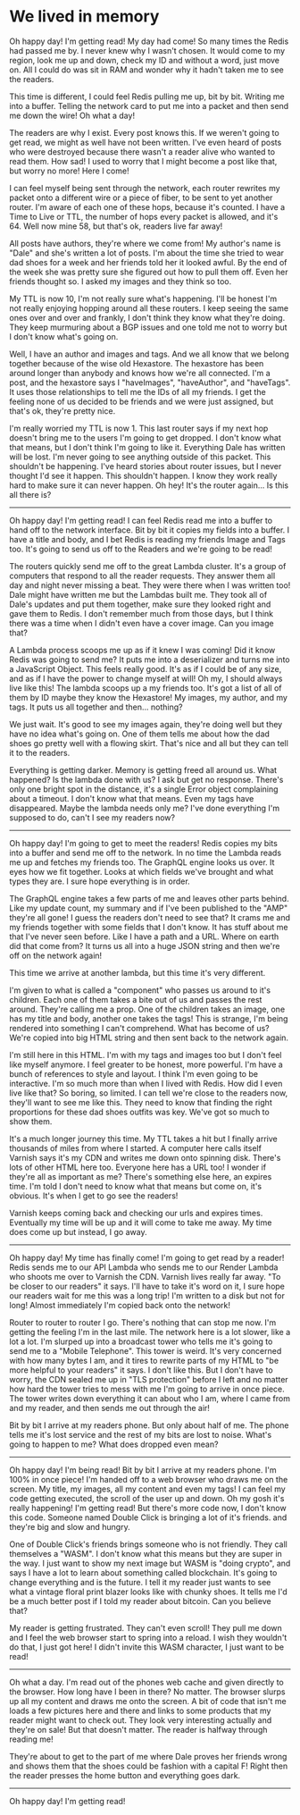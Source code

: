 # We lived in memory

Oh happy day! I'm getting read! My day had come! So many times the Redis had passed me by. I never knew why I wasn't chosen. It would come to my region, look me up and down, check my ID and without a word, just move on. All I could do was sit in RAM and wonder why it hadn't taken me to see the readers.

This time is different, I could feel Redis pulling me up, bit by bit. Writing me into a buffer. Telling the network card to put me into a packet and then send me down the wire! Oh what a day!

The readers are why I exist. Every post knows this. If we weren't going to get read, we might as well have not been written. I've even heard of posts who were destroyed because there wasn't a reader alive who wanted to read them. How sad! I used to worry that I might become a post like that, but worry no more! Here I come!

I can feel myself being sent through the network, each router rewrites my packet onto a different wire or a piece of fiber, to be sent to yet another router. I'm aware of each one of these hops, because it's counted. I have a Time to Live or TTL, the number of hops every packet is allowed, and it's 64. Well now mine 58, but that's ok, readers live far away!

All posts have authors, they're where we come from! My author's name is "Dale" and she's written a lot of posts. I'm about the time she tried to wear dad shoes for a week and her friends told her it looked awful. By the end of the week she was pretty sure she figured out how to pull them off. Even her friends thought so. I asked my images and they think so too.

My TTL is now 10, I'm not really sure what's happening. I'll be honest I'm not really enjoying hopping around all these routers. I keep seeing the same ones over and over and frankly, I don't think they know what they're doing. They keep murmuring about a BGP issues and one told me not to worry but I don't know what's going on.

Well, I have an author and images and tags. And we all know that we belong together because of the wise old Hexastore. The hexastore has been around longer than anybody and knows how we're all connected. I'm a post, and the hexastore says I "haveImages", "haveAuthor", and "haveTags". It uses those relationships to tell me the IDs of all my friends. I get the feeling none of us decided to be friends and we were just assigned, but that's ok, they're pretty nice.

I'm really worried my TTL is now 1. This last router says if my next hop doesn't bring me to the users I'm going to get dropped. I don't know what that means, but I don't think I'm going to like it. Everything Dale has written will be lost. I'm never going to see anything outside of this packet. This shouldn't be happening. I've heard stories about router issues, but I never thought I'd see it happen. This shouldn't happen. I know they work really hard to make sure it can never happen. Oh hey! It's the router again... Is this all there is?

---

Oh happy day! I'm getting read! I can feel Redis read me into a buffer to hand off to the network interface. Bit by bit it copies my fields into a buffer. I have a title and body, and I bet Redis is reading my friends Image and Tags too. It's going to send us off to the Readers and we're going to be read!

The routers quickly send me off to the great Lambda cluster. It's a group of computers that respond to all the reader requests. They answer them all day and night never missing a beat. They were there when I was written too! Dale might have written me but the Lambdas built me. They took all of Dale's updates and put them together, make sure they looked right and gave them to Redis. I don't remember much from those days, but I think there was a time when I didn't even have a cover image. Can you image that?

A Lambda process scoops me up as if it knew I was coming! Did it know Redis was going to send me? It puts me into a deserializer and turns me into a JavaScript Object. This feels really good. It's as if I could be of any size, and as if I have the power to change myself at will! Oh my, I should always live like this! The lambda scoops up a my friends too. It's got a list of all of them by ID maybe they know the Hexastore! My images, my author, and my tags. It puts us all together and then... nothing?

We just wait. It's good to see my images again, they're doing well but they have no idea what's going on. One of them tells me about how the dad shoes go pretty well with a flowing skirt. That's nice and all but they can tell it to the readers.

Everything is getting darker. Memory is getting freed all around us. What happened? Is the lambda done with us? I ask but get no response. There's only one bright spot in the distance, it's a single Error object complaining about a timeout. I don't know what that means. Even my tags have disappeared. Maybe the lambda needs only me? I've done everything I'm supposed to do, can't I see my readers now?

---

Oh happy day! I'm going to get to meet the readers! Redis copies my bits into a buffer and send me off to the network. In no time the Lambda reads me up and fetches my friends too. The GraphQL engine looks us over. It eyes how we fit together. Looks at which fields we've brought and what types they are. I sure hope everything is in order.

The GraphQL engine takes a few parts of me and leaves other parts behind. Like my update count, my summary and if I've been published to the "AMP" they're all gone! I guess the readers don't need to see that? It crams me and my friends together with some fields that I don't know. It has stuff about me that I've never seen before. Like I have a path and a URL. Where on earth did that come from? It turns us all into a huge JSON string and then we're off on the network again!

This time we arrive at another lambda, but this time it's very different.

I'm given to what is called a "component" who passes us around to it's children. Each one of them takes a bite out of us and passes the rest around. They're calling me a prop. One of the children takes an image, one has my title and body, another one takes the tags! This is strange, I'm being rendered into something I can't comprehend. What has become of us? We're copied into big HTML string and then sent back to the network again.

I'm still here in this HTML. I'm with my tags and images too but I don't feel like myself anymore. I feel greater to be honest, more powerful. I'm have a bunch of references to style and layout. I think I'm even going to be interactive. I'm so much more than when I lived with Redis. How did I even live like that? So boring, so limited. I can tell we're close to the readers now, they'll want to see me like this. They need to know that finding the right proportions for these dad shoes outfits was key. We've got so much to show them.

It's a much longer journey this time. My TTL takes a hit but I finally arrive thousands of miles from where I started. A computer here calls itself Varnish says it's my CDN and writes me down onto spinning disk.  There's lots of other HTML here too. Everyone here has a URL too! I wonder if they're all as important as me? There's something else here, an expires time. I'm told I don't need to know what that means but come on, it's obvious. It's when I get to go see the readers!

Varnish keeps coming back and checking our urls and expires times. Eventually my time will be up and it will come to take me away. My time does come up but instead, I go away.

---

Oh happy day! My time has finally come! I'm going to get read by a reader! Redis sends me to our API Lambda who sends me to our Render Lambda who shoots me over to Varnish the CDN. Varnish lives really far away. "To be closer to our readers" it says. I'll have to take it's word on it, I sure hope our readers wait for me this was a long trip! I'm written to a disk but not for long! Almost immediately I'm copied back onto the network!

Router to router to router I go. There's nothing that can stop me now. I'm getting the feeling I'm in the last mile. The network here is a lot slower, like a lot a lot. I'm slurped up into a broadcast tower who tells me it's going to send me to a "Mobile Telephone". This tower is weird. It's very concerned with how many bytes I am, and it tires to rewrite parts of my HTML to "be more helpful to your readers" it says. I don't like this. But I don't have to worry, the CDN sealed me up in "TLS protection" before I left and no matter how hard the tower tries to mess with me I'm going to arrive in once piece. The tower writes down everything it can about who I am, where I came from and my reader, and then sends me out through the air!

Bit by bit I arrive at my readers phone. But only about half of me. The phone tells me it's lost service and the rest of my bits are lost to noise. What's going to happen to me? What does dropped even mean?

---

Oh happy day! I'm being read! Bit by bit I arrive at my readers phone. I'm 100% in once piece! I'm handed off to a web browser who draws me on the screen. My title, my images, all my content and even my tags! I can feel my code getting executed, the scroll of the user up and down. Oh my gosh it's really happening! I'm getting read! But there's more code now, I don't know this code. Someone named Double Click is bringing a lot of it's friends. and they're big and slow and hungry.

One of Double Click's friends brings someone who is not friendly. They call themselves a "WASM". I don't know what this means but they are super in the way. I just want to show my next image but WASM is "doing crypto", and says I have a lot to learn about something called blockchain. It's going to change everything and is the future. I tell it my reader just wants to see what a vintage floral print blazer looks like with chunky shoes. It tells me I'd be a much better post if I told my reader about bitcoin. Can you believe that?

My reader is getting frustrated. They can't even scroll! They pull me down and I feel the web browser start to spring into a reload. I wish they wouldn't do that, I just got here! I didn't invite this WASM character, I just want to be read!

---

Oh what a day. I'm read out of the phones web cache and given directly to the browser. How long have I been in there? No matter. The browser slurps up all my content and draws me onto the screen. A bit of code that isn't me loads a few pictures here and there and links to some products that my reader might want to check out. They look very interesting actually and they're on sale! But that doesn't matter. The reader is halfway through reading me!

They're about to get to the part of me where Dale proves her friends wrong and shows them that the shoes could be fashion with a capital F! Right  then the reader presses the home button and everything goes dark.

---

Oh happy day! I'm getting read!
